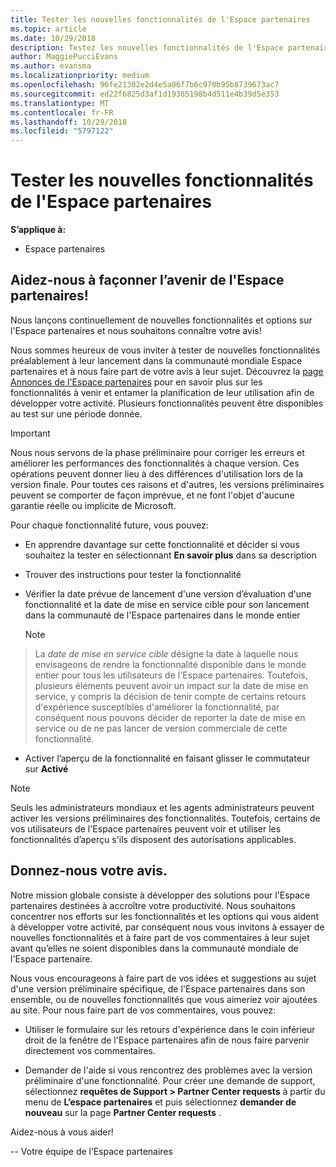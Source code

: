 ```yaml
---
title: Tester les nouvelles fonctionnalités de l'Espace partenaires
ms.topic: article
ms.date: 10/29/2018
description: Testez les nouvelles fonctionnalités de l'Espace partenaires avant leur lancement et dites-nous ce que vous en pensez. Aidez-nous à façonner l’avenir de l'Espace partenaires!
author: MaggiePucciEvans
ms.author: evansma
ms.localizationpriority: medium
ms.openlocfilehash: 96fe21302e2d4e5a06f7b6c970b95b8739673ac7
ms.sourcegitcommit: ed22f6825d3af1d19385198b4d511e4b39d5e353
ms.translationtype: MT
ms.contentlocale: fr-FR
ms.lasthandoff: 10/29/2018
ms.locfileid: "5797122"
---
```

# <a name="test-drive-new-partner-center-features"></a>Tester les nouvelles fonctionnalités de l'Espace partenaires

**S’applique à:**

- Espace partenaires

## <a name="help-shape-the-future-of-partner-center"></a>Aidez-nous à façonner l’avenir de l'Espace partenaires!

Nous lançons continuellement de nouvelles fonctionnalités et options sur l'Espace partenaires et nous souhaitons connaître votre avis! 

Nous sommes heureux de vous inviter à tester de nouvelles fonctionnalités préalablement à leur lancement dans la communauté mondiale Espace partenaires et à nous faire part de votre avis à leur sujet. Découvrez la [page Annonces de l'Espace partenaires](https://partnercenter.microsoft.com/pcv/announcements) pour en savoir plus sur les fonctionnalités à venir et entamer la planification de leur utilisation afin de développer votre activité. Plusieurs fonctionnalités peuvent être disponibles au test sur une période donnée.

> [!IMPORTANT]  
> Nous nous servons de la phase préliminaire pour corriger les erreurs et améliorer les performances des fonctionnalités à chaque version. Ces opérations peuvent donner lieu à des différences d'utilisation lors de la version finale. Pour toutes ces raisons et d'autres, les versions préliminaires peuvent se comporter de façon imprévue, et ne font l'objet d'aucune garantie réelle ou implicite de Microsoft.

Pour chaque fonctionnalité future, vous pouvez:

-   En apprendre davantage sur cette fonctionnalité et décider si vous souhaitez la tester en sélectionnant **En savoir plus** dans sa description 

-   Trouver des instructions pour tester la fonctionnalité

-   Vérifier la date prévue de lancement d'une version d’évaluation d'une fonctionnalité et la date de mise en service cible pour son lancement dans la communauté de l'Espace partenaires dans le monde entier 

    > [!NOTE]  
>  La *date de mise en service cible* désigne la date à laquelle nous envisageons de rendre la fonctionnalité disponible dans le monde entier pour tous les utilisateurs de l'Espace partenaires. Toutefois, plusieurs éléments peuvent avoir un impact sur la date de mise en service, y compris la décision de tenir compte de certains retours d'expérience susceptibles d'améliorer la fonctionnalité, par conséquent nous pouvons décider de reporter la date de mise en service ou de ne pas lancer de version commerciale de cette fonctionnalité.  

-   Activer l’aperçu de la fonctionnalité en faisant glisser le commutateur sur **Activé**

> [!NOTE]  
>  Seuls les administrateurs mondiaux et les agents administrateurs peuvent activer les versions préliminaires des fonctionnalités. Toutefois, certains de vos utilisateurs de l'Espace partenaires peuvent voir et utiliser les fonctionnalités d’aperçu s'ils disposent des autorisations applicables.
 
## <a name="tell-us-what-you-think"></a>Donnez-nous votre avis.

Notre mission globale consiste à développer des solutions pour l'Espace partenaires destinées à accroître votre productivité. Nous souhaitons concentrer nos efforts sur les fonctionnalités et les options qui vous aident à développer votre activité, par conséquent nous vous invitons à essayer de nouvelles fonctionnalités et à faire part de vos commentaires à leur sujet avant qu’elles ne soient disponibles dans la communauté mondiale de l'Espace partenaire. 

Nous vous encourageons à faire part de vos idées et suggestions au sujet d'une version préliminaire spécifique, de l'Espace partenaires dans son ensemble, ou de nouvelles fonctionnalités que vous aimeriez voir ajoutées au site. Pour nous faire part de vos commentaires, vous pouvez:  

-   Utiliser le formulaire sur les retours d'expérience dans le coin inférieur droit de la fenêtre de l'Espace partenaires afin de nous faire parvenir directement vos commentaires. 

-   Demander de l'aide si vous rencontrez des problèmes avec la version préliminaire d'une fonctionnalité. Pour créer une demande de support, sélectionnez **requêtes de Support > Partner Center requests** à partir du menu de **L’espace partenaires** et puis sélectionnez **demander de nouveau** sur la page **Partner Center requests** .

Aidez-nous à vous aider!

-- Votre équipe de l’Espace partenaires

